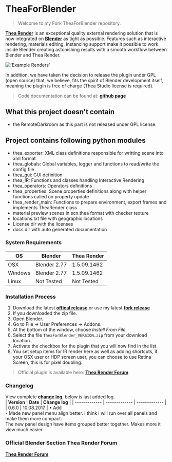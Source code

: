 # TheaForBlender

>Welcome to my Fork TheaForBlender repository.

<b>[Thea Render](https://www.thearender.com)</b> is an exceptional quality external rendering solution that is now integrated on <b>[Blender](https://www.blender.org)</b> as tight as possible. Features such as interactive rendering, materials editing, instancing support make it possible to work inside Blender creating astonishing results with a smooth workflow between Blender and Thea Render.

!['Example Renders'](https://github.com/schroef/TheaForBlender/blob/master/wiki/images/header_theaforblender.jpg)

In addition, we have taken the decision to release the plugin under GPL (open source) that, we believe, fits the spirit of Blender development itself, meaning the plugin is free of charge (Thea Studio license is required).

>Code documentation can be found at: <b>[github page](https://grakoczy.github.io/TheaForBlender/)</b>


## What this project doesn't contain
- the RemoteDarkroom as this part is not released under GPL license.


## Project contains following python modules

- thea_exporter: XML class definitions responsible for writting scene into xml format
- thea_globals: Global variables, logger and functions to read/write the config file
- thea_gui: GUI definition
- thea_IR: Functions and classes handling Interactive Rendering
- thea_operators: Operators definitions
- thea_properties: Scene properties definitions along with helper functions called on property update
- thea_render_main: Functions to prepare environment, export frames and implements TheaRender class
- material preview scenes in scn.thea format with checker texture
- locations.txt file with geographic locations
- License dir with the licenses
- docs dir with auto generated documentation


### System Requirements

| **OS** | **Blender** | **Thea Render** |
| ------------- | ------------- | ------------- |
| OSX | Blender 2.77 | 1.5.09.1462 |
| Windows | Blender 2.77 | 1.5.09.1462 |
| Linux | Not Tested | Not Tested |


### Installation Process

1. Download the latest <b>[offical release](http://thearender.com/forum/viewtopic.php?f=69&t=19184)</b> or use my latest <b>[fork release](https://github.com/schroef/TheaForBlender/releases/)</b>
2. If you downloaded the zip file.
3. Open Blender.
4. Go to File -> User Preferences -> Addons.
5. At the bottom of the window, choose *Install From File*.
6. Select the file `TheaForBlender_VERSION.zip` from your download location..
7. Activate the checkbox for the plugin that you will now find in the list.
8. You set setup items for IR render here as well as adding shortcuts, if your OSX user or HDP screen user, you can choose to use Retina Screen, this is for pixel doubling.

> Official plugin is available here: <b>[Thea Render Forum](http://www.thearender.com/forum/viewtopic.php?f=69&t=19184)</b>


### Changelog

View complete <b>[change log](https://github.com/schroef/TheaForBlender/wiki/Change-Log)</b>, below is last added log.<br>
| **Version** | **Date** | **Change log** |
| ------------- | ------------- | ------------- |
| 0.6.0 | 10.08.2017 | • Add<br>- Made new panel menu align better. i think i will run over all panels and make them more compact.<br>  The new panel design have items grouped better together. Makes more it view much easier.


### Official Blender Section Thea Render Forum

<b>[Thea Render Forum](http://thearender.com/forum/viewforum.php?f=59)</b>


<!--
- Fill in data
 -
 -
-->

